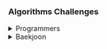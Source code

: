 ### Algorithms Challenges

<details>
<summary>Programmers</summary>

[부대복귀](/프로그래머스/unrated/132266. 부대복귀/)<br>
[1,2,3 떨어트리기](/프로그래머스/unrated/150364. 1，2，3 떨어트리기/)<br>
[표 병합](/프로그래머스/unrated/150366. 표 병합/)<br>
[인사고과](/프로그래머스/unrated/152995. 인사고과/)<br>
[연속 펄스 부분 수열의 합](/프로그래머스/unrated/161988. 연속 펄스 부분 수열의 합/)<br>
[사칙연산](/프로그래머스/lv4/1843. 사칙연산/)<br>
[올바른 괄호의 갯수](/프로그래머스/lv4/12929. 올바른 괄호의 갯수/)<br>
[단어 퍼즐](/프로그래머스/lv4/12983. 단어 퍼즐/)<br>
[지형 편집](/프로그래머스/lv4/12984. 지형 편집/)<br>
[[3차] 자동완성](/프로그래머스/lv4/17685. ［3차］ 자동완성/)<br>
[무지의 먹방 라이브](/프로그래머스/lv4/42891. 무지의 먹방 라이브/)<br>
[블록 게임](/프로그래머스/lv4/42894. 블록 게임/)<br>
[도둑질](/프로그래머스/lv4/42897. 도둑질/)<br>
[징검다리](/프로그래머스/lv4/43236. 징검다리/)<br>
[쿠키 구입](/프로그래머스/lv4/49995. 쿠키 구입/)<br>
[가사 검색](/프로그래머스/lv4/60060. 가사 검색/)<br>
[지형 이동](/프로그래머스/lv4/62050. 지형 이동/)<br>
[호텔 방 배정](/프로그래머스/lv4/64063. 호텔 방 배정/)<br>
[[카카오 인턴] 동굴 탐험](/프로그래머스/lv4/67260. ［카카오 인턴］ 동굴 탐험/)<br>
[트리 트리오 중간값](/프로그래머스/lv4/68937. 트리 트리오 중간값/)<br>
[매출 하락 최소화](/프로그래머스/lv4/72416. 매출 하락 최소화/)<br>
[미로 탈출](/프로그래머스/lv4/81304. 미로 탈출/)<br>
[행렬과 연산](/프로그래머스/lv4/118670. 행렬과 연산/)<br>
[거스름돈](/프로그래머스/lv3/12907. 거스름돈/)<br>
[선입 선출 스케줄링](/프로그래머스/lv3/12920. 선입 선출 스케줄링/)<br>
[최적의 행렬 곱셈](/프로그래머스/lv3/12942. 최적의 행렬 곱셈/)<br>
[섬 연결하기](/프로그래머스/lv3/42861. 섬 연결하기/)<br>
[N으로 표현](/프로그래머스/lv3/42895. N으로 표현/)<br>
[순위](/프로그래머스/lv3/49191. 순위/)<br>
[풍선 터트리기](/프로그래머스/lv3/68646. 풍선 터트리기/)<br>
[스타 수열](/프로그래머스/lv3/70130. 스타 수열/)<br>
[카드 짝 맞추기](/프로그래머스/lv3/72415. 카드 짝 맞추기/)<br>
[모두 0으로 만들기](/프로그래머스/lv3/76503. 모두 0으로 만들기/)<br>
[110 옮기기](/프로그래머스/lv3/77886. 110 옮기기/)<br>
[퍼즐 조각 채우기](/프로그래머스/lv3/84021. 퍼즐 조각 채우기/)<br>
[아이템 줍기](/프로그래머스/lv3/87694. 아이템 줍기/)<br>
[사라지는 발판](/프로그래머스/lv3/92345. 사라지는 발판/)<br>

</details>

<details>
<summary>Baekjoon</summary>

[5419 북서풍](/백준/Platinum/5419. 북서풍/)<br>
[2618 경찰차](/백준/Platinum/2618. 경찰차/)<br>
[3015 오아시스 재결합](/백준/Platinum/3015. 오아시스 재결합/)<br>
[3197 백조의 호수](/백준/Platinum/3197. 백조의 호수/)<br>
[12865 평범한 배낭](/백준/Gold%20V/12865. 평범한 배낭/)<br>
[14003 가장 긴 증가하는 부분 수열 5](/백준/Platinum/14003. 가장 긴 증가하는 부분 수열 5/)<br>
[17071 숨바꼭질 5](/백준/Platinum/17071. 숨바꼭질 5/)<br>
[1062 가르침](/백준/Gold/1062. 가르침/)<br>
[1068 트리](/백준/Gold/1068. 트리/)<br>
[1103 게임](/백준/Gold/1103. 게임/)<br>
[1202 보석 도둑](/백준/Gold/1202. 보석 도둑/)<br>
[1285 동전 뒤집기](/백준/Gold/1285. 동전 뒤집기/)<br>
[1344 축구](/백준/Gold/1344. 축구/)<br>
[1450 냅색문제](/백준/Gold/1450. 냅색문제/)<br>
[1480 보석 모으기](/백준/Gold/1480. 보석 모으기/)<br>
[1509 팰린드롬 분할](/백준/Gold/1509. 팰린드롬 분할/)<br>
[1513 경로 찾기](/백준/Gold/1513. 경로 찾기/)<br>
[1561 놀이 공원](/백준/Gold/1561. 놀이 공원/)<br>
[1644 소수의 연속합](/백준/Gold/1644. 소수의 연속합/)<br>
[1700 멀티탭 스케줄링](/백준/Gold/1700. 멀티탭 스케줄링/)<br>
[1781 컵라면](/백준/Gold/1781. 컵라면/)<br>
[1911 흙길 보수하기](/백준/Gold/1911. 흙길 보수하기/)<br>
[1987 알파벳](/백준/Gold/1987. 알파벳/)<br>
[2098 외판원 순회](/백준/Gold/2098. 외판원 순회/)<br>
[2109 순회강연](/백준/Gold/2109. 순회강연/)<br>
[2170 선 긋기](/백준/Gold/2170. 선 긋기/)<br>
[2234 성곽](/백준/Gold/2234. 성곽/)<br>
[2240 자두나무](/백준/Gold/2240. 자두나무/)<br>
[2293 동전 1](/백준/Gold/2293. 동전 1/)<br>
[2294 동전 2](/백준/Gold/2294. 동전 2/)<br>
[2342 Dance Dance Revolution](/백준/Gold/2342. Dance Dance Revolution/)<br>
[2565 전깃줄](/백준/Gold/2565. 전깃줄/)<br>
[2589 보물섬](/백준/Gold/2589. 보물섬/)<br>
[2632 피자판매](/백준/Gold/2632. 피자판매/)<br>
[2636 치즈](/백준/Gold/2636. 치즈/)<br>
[3190 뱀](/백준/Gold/3190. 뱀/)<br>
[3687 성냥개비](/백준/Gold/3687. 성냥개비/)<br>
[4179 불 !](/백준/Gold/4179. 불！/)<br>
[4781 사탕 가게](/백준/Gold/4781. 사탕 가게/)<br>
[4811 알약](/백준/Gold/4811. 알약/)<br>
[5430 AC](/백준/Gold/5430. AC/)<br>
[5557 1학년](/백준/Gold/5557. 1학년/)<br>
[9935 문자열 폭발](/백준/Gold/9935. 문자열 폭발/)<br>
[10942 팰린드롬 ?](/백준/Gold/10942. 팰린드롬？/)<br>
[12100 2048 (Easy)](/백준/Gold/12100. 2048 （Easy）/)<br>
[12851 숨바꼭질 2](/백준/Gold/12851. 숨바꼭질 2/)<br>
[12869 뮤탈리스크](/백준/Gold/12869. 뮤탈리스크/)<br>
[13144 List of Unique Numbers](/백준/Gold/13144. List of Unique Numbers/)<br>
[13244 Tree](/백준/Gold/13244. Tree/)<br>
[13913 숨바꼭질 4](/백준/Gold/13913. 숨바꼭질 4/)<br>
[14002 가장 긴 증가하는 부분 수열 4](/백준/Gold/14002. 가장 긴 증가하는 부분 수열 4/)<br>
[14391 종이 조각](/백준/Gold/14391. 종이 조각/)<br>
[14497 주난의 난](/백준/Gold/14497. 주난의 난（難）/)<br>
[14502 연구소](/백준/Gold/14502. 연구소/)<br>
[14863 서울에서 경산까지](/백준/Gold/14863. 서울에서 경산까지/)<br>
[14867 물통](/백준/Gold/14867. 물통/)<br>
[14890 경사로](/백준/Gold/14890. 경사로/)<br>
[15662 톱니바퀴 (2)](/백준/Gold/15662. 톱니바퀴 （2）/)<br>
[15683 감시](/백준/Gold/15683. 감시/)<br>
[15684 사다리 조작](/백준/Gold/15684. 사다리 조작/)<br>
[15685 드래곤 커브](/백준/Gold/15685. 드래곤 커브/)<br>
[15686 치킨 배달](/백준/Gold/15686. 치킨 배달/)<br>
[15926 현옥은 괄호왕이야!!](/백준/Gold/15926. 현욱은 괄호왕이야！！/)<br>
[16234 인구 이동](/백준/Gold/16234. 인구 이동/)<br>
[16235 나무 재테크](/백준/Gold/16235. 나무 재테크/)<br>
[16434 드래곤 앤 던전](/백준/Gold/16434. 드래곤 앤 던전/)<br>
[16637 괄호 추가하기](/백준/Gold/16434. 드래곤 앤 던전/)<br>
[17070 파이프 옮기기 1](/백준/Gold/17070. 파이프 옮기기 1/)<br>
[17136 색종이 붙이기](/백준/Gold/17136. 색종이 붙이기/)<br>
[17143 낚시왕](/백준/Gold/17143. 낚시왕/)<br>
[17144 미세먼지 안녕!](/백준/Gold/17144. 미세먼지 안녕！/)<br>
[17298 오큰수](/백준/Gold/17298. 오큰수/)<br>
[17406 배열 돌리기 4](/백준/Gold/17406. 배열 돌리기 4/)<br>
[17471 게리맨더링](/백준/Gold/17471. 게리맨더링/)<br>
[17822 원판 돌리기](/백준/Gold/17822. 원판 돌리기/)<br>
[17825 주사위 윷놀이](/백준/Gold/17825. 주사위 윷놀이/)<br>
[17837 새로운 게임 2](/백준/Gold/17837. 새로운 게임 2/)<br>
[19942 다이어트](/백준/Gold/19942. 다이어트/)<br>
[1315 RPG](/백준/Platinum/1315. RPG/)<br>
[17258 인기가 넘쳐흘러](/백준/Platinum/17258. 인기가 넘쳐흘러/)<br>

</details>
